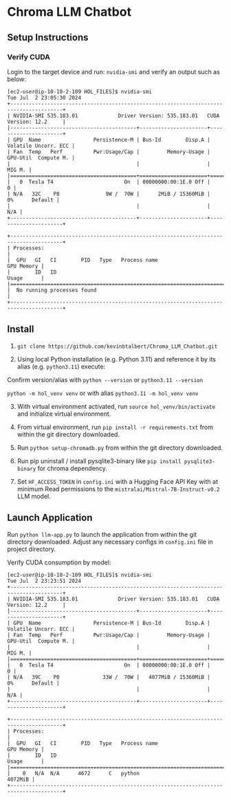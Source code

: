 # Chroma LLM Chatbot

## Setup Instructions

### Verify CUDA 
Login to the target device and run: `nvidia-smi` and verify an output such as below:

```
[ec2-user@ip-10-10-2-109 HOL_FILES]$ nvidia-smi
Tue Jul  2 23:05:30 2024       
+---------------------------------------------------------------------------------------+
| NVIDIA-SMI 535.183.01             Driver Version: 535.183.01   CUDA Version: 12.2     |
|-----------------------------------------+----------------------+----------------------+
| GPU  Name                 Persistence-M | Bus-Id        Disp.A | Volatile Uncorr. ECC |
| Fan  Temp   Perf          Pwr:Usage/Cap |         Memory-Usage | GPU-Util  Compute M. |
|                                         |                      |               MIG M. |
|=========================================+======================+======================|
|   0  Tesla T4                       On  | 00000000:00:1E.0 Off |                    0 |
| N/A   32C    P8               9W /  70W |      2MiB / 15360MiB |      0%      Default |
|                                         |                      |                  N/A |
+-----------------------------------------+----------------------+----------------------+
                                                                                         
+---------------------------------------------------------------------------------------+
| Processes:                                                                            |
|  GPU   GI   CI        PID   Type   Process name                            GPU Memory |
|        ID   ID                                                             Usage      |
|=======================================================================================|
|  No running processes found                                                           |
+---------------------------------------------------------------------------------------+
```

## Install

1. `git clone https://github.com/kevinbtalbert/Chroma_LLM_Chatbot.git`

2. Using local Python installation (e.g. Python 3.11) and reference it by its alias (e.g. `python3.11`) execute:

Confirm version/alias with `python --version` or `python3.11 --version`

`python -m hol_venv venv` or with alias `python3.11 -m hol_venv venv`

3. With virtual environment activated, run `source hol_venv/bin/activate` and initialize virtual environment.

4. From virtual environment, run `pip install -r requirements.txt` from within the git directory downloaded.

5. Run `python setup-chromadb.py` from within the git directory downloaded.

6. Run pip uninstall / install pysqlite3-binary like `pip install pysqlite3-binary` for chroma dependency.

7. Set `HF_ACCESS_TOKEN` in `config.ini` with a Hugging Face API Key with at minimum Read permissions to the `mistralai/Mistral-7B-Instruct-v0.2` LLM model.

## Launch Application

Run `python llm-app.py` to launch the application from within the git directory downloaded. Adjust any necessary configs in `config.ini` file in project directory.


Verify CUDA consumption by model:

```
[ec2-user@ip-10-10-2-109 HOL_FILES]$ nvidia-smi
Tue Jul  2 23:23:51 2024       
+---------------------------------------------------------------------------------------+
| NVIDIA-SMI 535.183.01             Driver Version: 535.183.01   CUDA Version: 12.2     |
|-----------------------------------------+----------------------+----------------------+
| GPU  Name                 Persistence-M | Bus-Id        Disp.A | Volatile Uncorr. ECC |
| Fan  Temp   Perf          Pwr:Usage/Cap |         Memory-Usage | GPU-Util  Compute M. |
|                                         |                      |               MIG M. |
|=========================================+======================+======================|
|   0  Tesla T4                       On  | 00000000:00:1E.0 Off |                    0 |
| N/A   39C    P0              33W /  70W |   4077MiB / 15360MiB |      0%      Default |
|                                         |                      |                  N/A |
+-----------------------------------------+----------------------+----------------------+
                                                                                         
+---------------------------------------------------------------------------------------+
| Processes:                                                                            |
|  GPU   GI   CI        PID   Type   Process name                            GPU Memory |
|        ID   ID                                                             Usage      |
|=======================================================================================|
|    0   N/A  N/A      4672      C   python                                     4072MiB |
+---------------------------------------------------------------------------------------+
```
